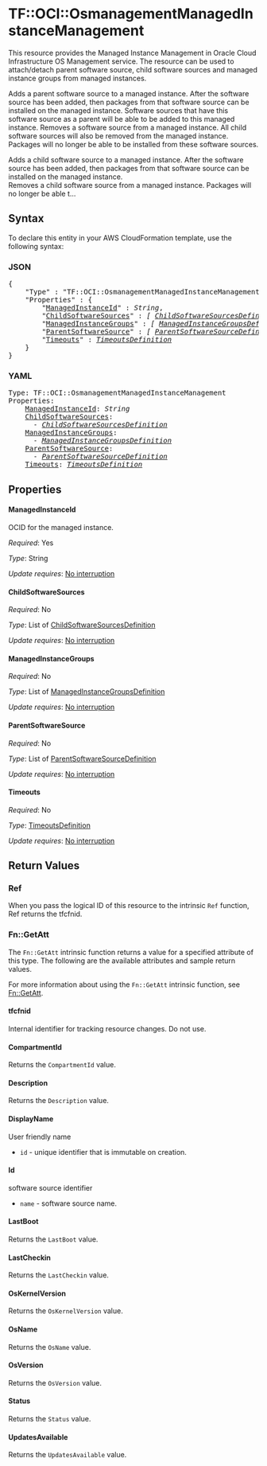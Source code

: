 # TF::OCI::OsmanagementManagedInstanceManagement

This resource provides the Managed Instance Management in Oracle Cloud Infrastructure OS Management service.
The resource can be used to attach/detach parent software source, child software sources and managed instance groups from managed instances.

Adds a parent software source to a managed instance. After the software source has been added, then packages from that software source can be installed on the managed instance. Software sources that have this software source as a parent will be able to be added to this managed instance.
Removes a software source from a managed instance. All child software sources will also be removed from the managed instance. Packages will no longer be able to be installed from these software sources.
        
Adds a child software source to a managed instance. After the software source has been added, then packages from that software source can be installed on the managed instance.   
Removes a child software source from a managed instance. Packages will no longer be able t...

## Syntax

To declare this entity in your AWS CloudFormation template, use the following syntax:

### JSON

<pre>
{
    "Type" : "TF::OCI::OsmanagementManagedInstanceManagement",
    "Properties" : {
        "<a href="#managedinstanceid" title="ManagedInstanceId">ManagedInstanceId</a>" : <i>String</i>,
        "<a href="#childsoftwaresources" title="ChildSoftwareSources">ChildSoftwareSources</a>" : <i>[ <a href="childsoftwaresourcesdefinition.md">ChildSoftwareSourcesDefinition</a>, ... ]</i>,
        "<a href="#managedinstancegroups" title="ManagedInstanceGroups">ManagedInstanceGroups</a>" : <i>[ <a href="managedinstancegroupsdefinition.md">ManagedInstanceGroupsDefinition</a>, ... ]</i>,
        "<a href="#parentsoftwaresource" title="ParentSoftwareSource">ParentSoftwareSource</a>" : <i>[ <a href="parentsoftwaresourcedefinition.md">ParentSoftwareSourceDefinition</a>, ... ]</i>,
        "<a href="#timeouts" title="Timeouts">Timeouts</a>" : <i><a href="timeoutsdefinition.md">TimeoutsDefinition</a></i>
    }
}
</pre>

### YAML

<pre>
Type: TF::OCI::OsmanagementManagedInstanceManagement
Properties:
    <a href="#managedinstanceid" title="ManagedInstanceId">ManagedInstanceId</a>: <i>String</i>
    <a href="#childsoftwaresources" title="ChildSoftwareSources">ChildSoftwareSources</a>: <i>
      - <a href="childsoftwaresourcesdefinition.md">ChildSoftwareSourcesDefinition</a></i>
    <a href="#managedinstancegroups" title="ManagedInstanceGroups">ManagedInstanceGroups</a>: <i>
      - <a href="managedinstancegroupsdefinition.md">ManagedInstanceGroupsDefinition</a></i>
    <a href="#parentsoftwaresource" title="ParentSoftwareSource">ParentSoftwareSource</a>: <i>
      - <a href="parentsoftwaresourcedefinition.md">ParentSoftwareSourceDefinition</a></i>
    <a href="#timeouts" title="Timeouts">Timeouts</a>: <i><a href="timeoutsdefinition.md">TimeoutsDefinition</a></i>
</pre>

## Properties

#### ManagedInstanceId

OCID for the managed instance.

_Required_: Yes

_Type_: String

_Update requires_: [No interruption](https://docs.aws.amazon.com/AWSCloudFormation/latest/UserGuide/using-cfn-updating-stacks-update-behaviors.html#update-no-interrupt)

#### ChildSoftwareSources

_Required_: No

_Type_: List of <a href="childsoftwaresourcesdefinition.md">ChildSoftwareSourcesDefinition</a>

_Update requires_: [No interruption](https://docs.aws.amazon.com/AWSCloudFormation/latest/UserGuide/using-cfn-updating-stacks-update-behaviors.html#update-no-interrupt)

#### ManagedInstanceGroups

_Required_: No

_Type_: List of <a href="managedinstancegroupsdefinition.md">ManagedInstanceGroupsDefinition</a>

_Update requires_: [No interruption](https://docs.aws.amazon.com/AWSCloudFormation/latest/UserGuide/using-cfn-updating-stacks-update-behaviors.html#update-no-interrupt)

#### ParentSoftwareSource

_Required_: No

_Type_: List of <a href="parentsoftwaresourcedefinition.md">ParentSoftwareSourceDefinition</a>

_Update requires_: [No interruption](https://docs.aws.amazon.com/AWSCloudFormation/latest/UserGuide/using-cfn-updating-stacks-update-behaviors.html#update-no-interrupt)

#### Timeouts

_Required_: No

_Type_: <a href="timeoutsdefinition.md">TimeoutsDefinition</a>

_Update requires_: [No interruption](https://docs.aws.amazon.com/AWSCloudFormation/latest/UserGuide/using-cfn-updating-stacks-update-behaviors.html#update-no-interrupt)

## Return Values

### Ref

When you pass the logical ID of this resource to the intrinsic `Ref` function, Ref returns the tfcfnid.

### Fn::GetAtt

The `Fn::GetAtt` intrinsic function returns a value for a specified attribute of this type. The following are the available attributes and sample return values.

For more information about using the `Fn::GetAtt` intrinsic function, see [Fn::GetAtt](https://docs.aws.amazon.com/AWSCloudFormation/latest/UserGuide/intrinsic-function-reference-getatt.html).

#### tfcfnid

Internal identifier for tracking resource changes. Do not use.

#### CompartmentId

Returns the <code>CompartmentId</code> value.

#### Description

Returns the <code>Description</code> value.

#### DisplayName

User friendly name
* `id` - unique identifier that is immutable on creation.

#### Id

software source identifier
* `name` - software source name.

#### LastBoot

Returns the <code>LastBoot</code> value.

#### LastCheckin

Returns the <code>LastCheckin</code> value.

#### OsKernelVersion

Returns the <code>OsKernelVersion</code> value.

#### OsName

Returns the <code>OsName</code> value.

#### OsVersion

Returns the <code>OsVersion</code> value.

#### Status

Returns the <code>Status</code> value.

#### UpdatesAvailable

Returns the <code>UpdatesAvailable</code> value.

